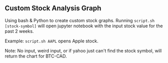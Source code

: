 ## Custom Stock Analysis Graph


Using bash & Python to create custom stock graphs.
Running 
``` script.sh [stock-symbol] ```
will open jupyter notebook with the input stock value for the past 2 weeks.

Example: ``` script.sh AAPL ``` opens Apple stock.

Note:
No input, weird input, or if yahoo just can't find the stock symbol, will return the chart for BTC-CAD.
